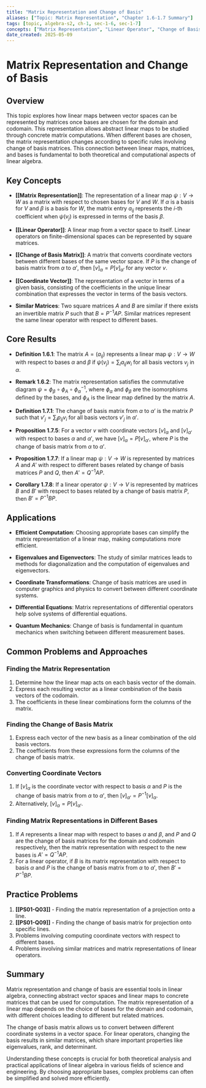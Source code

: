 ```yaml
---
title: "Matrix Representation and Change of Basis"
aliases: ["Topic: Matrix Representation", "Chapter 1.6-1.7 Summary"]
tags: [topic, algebra-s2, ch-1, sec-1-6, sec-1-7]
concepts: ["Matrix Representation", "Linear Operator", "Change of Basis Matrix", "Coordinate Vector", "Similar Matrices"]
date_created: 2025-05-09
---
```


# Matrix Representation and Change of Basis

## Overview
This topic explores how linear maps between vector spaces can be represented by matrices once bases are chosen for the domain and codomain. This representation allows abstract linear maps to be studied through concrete matrix computations. When different bases are chosen, the matrix representation changes according to specific rules involving change of basis matrices. This connection between linear maps, matrices, and bases is fundamental to both theoretical and computational aspects of linear algebra.

## Key Concepts
- **[[Matrix Representation]]**: The representation of a linear map $\psi: V \rightarrow W$ as a matrix with respect to chosen bases for $V$ and $W$. If $\alpha$ is a basis for $V$ and $\beta$ is a basis for $W$, the matrix entry $a_{ij}$ represents the $i$-th coefficient when $\psi(v_j)$ is expressed in terms of the basis $\beta$.

- **[[Linear Operator]]**: A linear map from a vector space to itself. Linear operators on finite-dimensional spaces can be represented by square matrices.

- **[[Change of Basis Matrix]]**: A matrix that converts coordinate vectors between different bases of the same vector space. If $P$ is the change of basis matrix from $\alpha$ to $\alpha'$, then $[v]_\alpha = P[v]_{\alpha'}$ for any vector $v$.

- **[[Coordinate Vector]]**: The representation of a vector in terms of a given basis, consisting of the coefficients in the unique linear combination that expresses the vector in terms of the basis vectors.

- **Similar Matrices**: Two square matrices $A$ and $B$ are similar if there exists an invertible matrix $P$ such that $B = P^{-1}AP$. Similar matrices represent the same linear operator with respect to different bases.

## Core Results
- **Definition 1.6.1**: The matrix $A = (a_{ij})$ represents a linear map $\psi: V \rightarrow W$ with respect to bases $\alpha$ and $\beta$ if $\psi(v_j) = \sum_{i} a_{ij} w_i$ for all basis vectors $v_j$ in $\alpha$.

- **Remark 1.6.2**: The matrix representation satisfies the commutative diagram $\psi = \phi_\beta \circ \phi_A \circ \phi_\alpha^{-1}$, where $\phi_\alpha$ and $\phi_\beta$ are the isomorphisms defined by the bases, and $\phi_A$ is the linear map defined by the matrix $A$.

- **Definition 1.7.1**: The change of basis matrix from $\alpha$ to $\alpha'$ is the matrix $P$ such that $v'_j = \sum_{i} p_{ij} v_i$ for all basis vectors $v'_j$ in $\alpha'$.

- **Proposition 1.7.5**: For a vector $v$ with coordinate vectors $[v]_\alpha$ and $[v]_{\alpha'}$ with respect to bases $\alpha$ and $\alpha'$, we have $[v]_\alpha = P[v]_{\alpha'}$, where $P$ is the change of basis matrix from $\alpha$ to $\alpha'$.

- **Proposition 1.7.7**: If a linear map $\psi: V \rightarrow W$ is represented by matrices $A$ and $A'$ with respect to different bases related by change of basis matrices $P$ and $Q$, then $A' = Q^{-1}AP$.

- **Corollary 1.7.8**: If a linear operator $\psi: V \rightarrow V$ is represented by matrices $B$ and $B'$ with respect to bases related by a change of basis matrix $P$, then $B' = P^{-1}BP$.

## Applications
- **Efficient Computation**: Choosing appropriate bases can simplify the matrix representation of a linear map, making computations more efficient.

- **Eigenvalues and Eigenvectors**: The study of similar matrices leads to methods for diagonalization and the computation of eigenvalues and eigenvectors.

- **Coordinate Transformations**: Change of basis matrices are used in computer graphics and physics to convert between different coordinate systems.

- **Differential Equations**: Matrix representations of differential operators help solve systems of differential equations.

- **Quantum Mechanics**: Change of basis is fundamental in quantum mechanics when switching between different measurement bases.

## Common Problems and Approaches
### Finding the Matrix Representation
1. Determine how the linear map acts on each basis vector of the domain.
2. Express each resulting vector as a linear combination of the basis vectors of the codomain.
3. The coefficients in these linear combinations form the columns of the matrix.

### Finding the Change of Basis Matrix
1. Express each vector of the new basis as a linear combination of the old basis vectors.
2. The coefficients from these expressions form the columns of the change of basis matrix.

### Converting Coordinate Vectors
1. If $[v]_\alpha$ is the coordinate vector with respect to basis $\alpha$ and $P$ is the change of basis matrix from $\alpha$ to $\alpha'$, then $[v]_{\alpha'} = P^{-1}[v]_\alpha$.
2. Alternatively, $[v]_\alpha = P[v]_{\alpha'}$.

### Finding Matrix Representations in Different Bases
1. If $A$ represents a linear map with respect to bases $\alpha$ and $\beta$, and $P$ and $Q$ are the change of basis matrices for the domain and codomain respectively, then the matrix representation with respect to the new bases is $A' = Q^{-1}AP$.
2. For a linear operator, if $B$ is its matrix representation with respect to basis $\alpha$ and $P$ is the change of basis matrix from $\alpha$ to $\alpha'$, then $B' = P^{-1}BP$.

## Practice Problems
1. **[[PS01-Q03]]** - Finding the matrix representation of a projection onto a line.
2. **[[PS01-Q09]]** - Finding the change of basis matrix for projection onto specific lines.
3. Problems involving computing coordinate vectors with respect to different bases.
4. Problems involving similar matrices and matrix representations of linear operators.

## Summary
Matrix representation and change of basis are essential tools in linear algebra, connecting abstract vector spaces and linear maps to concrete matrices that can be used for computation. The matrix representation of a linear map depends on the choice of bases for the domain and codomain, with different choices leading to different but related matrices.

The change of basis matrix allows us to convert between different coordinate systems in a vector space. For linear operators, changing the basis results in similar matrices, which share important properties like eigenvalues, rank, and determinant.

Understanding these concepts is crucial for both theoretical analysis and practical applications of linear algebra in various fields of science and engineering. By choosing appropriate bases, complex problems can often be simplified and solved more efficiently.

